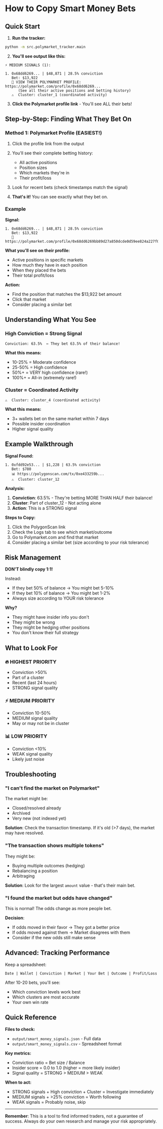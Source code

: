 # How to Copy Smart Money Bets

## Quick Start

1. **Run the tracker:**
```bash
python -m src.polymarket_tracker.main
```

2. **You'll see output like this:**
```
⚡ MEDIUM SIGNALS (1):

1. 0x68dd6269... | $48,871 | 28.5% conviction
   Bet: $13,922
   👤 VIEW THEIR POLYMARKET PROFILE: https://polymarket.com/profile/0x68dd6269...
      (See all their active positions and betting history)
   ⚠️  Cluster: cluster_1 (coordinated activity)
```

3. **Click the Polymarket profile link** - You'll see ALL their bets!

## Step-by-Step: Finding What They Bet On

### Method 1: Polymarket Profile (EASIEST!)

1. Click the profile link from the output
2. You'll see their complete betting history:
   - All active positions
   - Position sizes
   - Which markets they're in
   - Their profit/loss

3. Look for recent bets (check timestamps match the signal)

4. **That's it!** You can see exactly what they bet on.

### Example

**Signal:**
```
1. 0x68dd6269... | $48,871 | 28.5% conviction
   Bet: $13,922
   👤 https://polymarket.com/profile/0x68dd6269bb89d27a850dcde0d59ee824a227f0b2
```

**What you'll see on their profile:**
- Active positions in specific markets
- How much they have in each position
- When they placed the bets
- Their total profit/loss

**Action:**
- Find the position that matches the $13,922 bet amount
- Click that market
- Consider placing a similar bet

## Understanding What You See

### High Conviction = Strong Signal

```
Conviction: 63.5%  ← They bet 63.5% of their balance!
```

**What this means:**
- 10-25% = Moderate confidence
- 25-50% = High confidence  
- 50%+ = VERY high confidence (rare!)
- 100%+ = All-in (extremely rare!)

### Cluster = Coordinated Activity

```
⚠️  Cluster: cluster_4 (coordinated activity)
```

**What this means:**
- 3+ wallets bet on the same market within 7 days
- Possible insider coordination
- Higher signal quality

## Example Walkthrough

**Signal Found:**
```
1. 0xfdd92e53... | $1,228 | 63.5% conviction
   Bet: $780
   📊 https://polygonscan.com/tx/0xe433259b...
   ⚠️  Cluster: cluster_12
```

**Analysis:**
1. **Conviction**: 63.5% - They're betting MORE THAN HALF their balance!
2. **Cluster**: Part of cluster_12 - Not acting alone
3. **Action**: This is a STRONG signal

**Steps to Copy:**
1. Click the PolygonScan link
2. Check the Logs tab to see which market/outcome
3. Go to Polymarket.com and find that market
4. Consider placing a similar bet (size according to your risk tolerance)

## Risk Management

**DON'T blindly copy 1:1!**

Instead:
- If they bet 50% of balance → You might bet 5-10%
- If they bet 10% of balance → You might bet 1-2%
- Always size according to YOUR risk tolerance

**Why?**
- They might have insider info you don't
- They might be wrong
- They might be hedging other positions
- You don't know their full strategy

## What to Look For

### 🔥 HIGHEST PRIORITY
- Conviction >50%
- Part of a cluster
- Recent (last 24 hours)
- STRONG signal quality

### ⚡ MEDIUM PRIORITY
- Conviction 10-50%
- MEDIUM signal quality
- May or may not be in cluster

### 📊 LOW PRIORITY
- Conviction <10%
- WEAK signal quality
- Likely just noise

## Troubleshooting

### "I can't find the market on Polymarket"

The market might be:
- Closed/resolved already
- Archived
- Very new (not indexed yet)

**Solution**: Check the transaction timestamp. If it's old (>7 days), the market may have resolved.

### "The transaction shows multiple tokens"

They might be:
- Buying multiple outcomes (hedging)
- Rebalancing a position
- Arbitraging

**Solution**: Look for the largest `amount` value - that's their main bet.

### "I found the market but odds have changed"

This is normal! The odds change as more people bet.

**Decision**:
- If odds moved in their favor → They got a better price
- If odds moved against them → Market disagrees with them
- Consider if the new odds still make sense

## Advanced: Tracking Performance

Keep a spreadsheet:
```
Date | Wallet | Conviction | Market | Your Bet | Outcome | Profit/Loss
```

After 10-20 bets, you'll see:
- Which conviction levels work best
- Which clusters are most accurate
- Your own win rate

## Quick Reference

**Files to check:**
- `output/smart_money_signals.json` - Full data
- `output/smart_money_signals.csv` - Spreadsheet format

**Key metrics:**
- Conviction ratio = Bet size / Balance
- Insider score = 0.0 to 1.0 (higher = more likely insider)
- Signal quality = STRONG > MEDIUM > WEAK

**When to act:**
- STRONG signals + High conviction + Cluster = Investigate immediately
- MEDIUM signals + >25% conviction = Worth following
- WEAK signals = Probably noise, skip

---

**Remember**: This is a tool to find informed traders, not a guarantee of success. Always do your own research and manage your risk appropriately.
